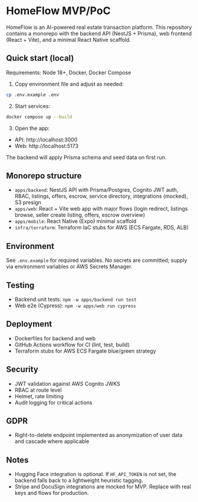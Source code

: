 # HomeFlow MVP/PoC

HomeFlow is an AI-powered real estate transaction platform. This repository contains a monorepo with the backend API (NestJS + Prisma), web frontend (React + Vite), and a minimal React Native scaffold.

## Quick start (local)

Requirements: Node 18+, Docker, Docker Compose

1. Copy environment file and adjust as needed:

```bash
cp .env.example .env
```

2. Start services:

```bash
docker compose up --build
```

3. Open the app:
- API: http://localhost:3000
- Web: http://localhost:5173

The backend will apply Prisma schema and seed data on first run.

## Monorepo structure

- `apps/backend`: NestJS API with Prisma/Postgres, Cognito JWT auth, RBAC, listings, offers, escrow, service directory, integrations (mocked), S3 presign
- `apps/web`: React + Vite web app with major flows (login redirect, listings browse, seller create listing, offers, escrow overview)
- `apps/mobile`: React Native (Expo) minimal scaffold
- `infra/terraform`: Terraform IaC stubs for AWS (ECS Fargate, RDS, ALB)

## Environment

See `.env.example` for required variables. No secrets are committed; supply via environment variables or AWS Secrets Manager.

## Testing

- Backend unit tests: `npm -w apps/backend run test`
- Web e2e (Cypress): `npm -w apps/web run cypress`

## Deployment

- Dockerfiles for backend and web
- GitHub Actions workflow for CI (lint, test, build)
- Terraform stubs for AWS ECS Fargate blue/green strategy

## Security

- JWT validation against AWS Cognito JWKS
- RBAC at route level
- Helmet, rate limiting
- Audit logging for critical actions

## GDPR

- Right-to-delete endpoint implemented as anonymization of user data and cascade where applicable

## Notes

- Hugging Face integration is optional. If `HF_API_TOKEN` is not set, the backend falls back to a lightweight heuristic tagging.
- Stripe and DocuSign integrations are mocked for MVP. Replace with real keys and flows for production.